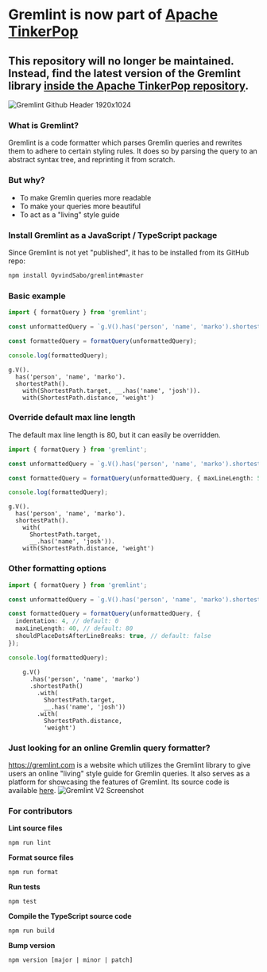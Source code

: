 # Gremlint is now part of [Apache TinkerPop](https://tinkerpop.apache.org/)

## This repository will no longer be maintained. Instead, find the latest version of the Gremlint library [inside the Apache TinkerPop repository](https://github.com/apache/tinkerpop/tree/master/gremlint).

![Gremlint Github Header 1920x1024](https://user-images.githubusercontent.com/25663729/88488788-d5a73700-cf8f-11ea-9adb-03d62c77c1b7.png)

### What is Gremlint?

Gremlint is a code formatter which parses Gremlin queries and rewrites them to adhere to certain styling rules. It does so by parsing the query to an abstract syntax tree, and reprinting it from scratch.

### But why?

- To make Gremlin queries more readable
- To make your queries more beautiful
- To act as a "living" style guide

### Install Gremlint as a JavaScript / TypeScript package

Since Gremlint is not yet "published", it has to be installed from its GitHub repo:

```bash
npm install OyvindSabo/gremlint#master
```

### Basic example

```typescript
import { formatQuery } from 'gremlint';

const unformattedQuery = `g.V().has('person', 'name', 'marko').shortestPath().with(ShortestPath.target, __.has('name', 'josh')).with(ShortestPath.distance, 'weight')`;

const formattedQuery = formatQuery(unformattedQuery);

console.log(formattedQuery);
```

```
g.V().
  has('person', 'name', 'marko').
  shortestPath().
    with(ShortestPath.target, __.has('name', 'josh')).
    with(ShortestPath.distance, 'weight')
```

### Override default max line length

The default max line length is 80, but it can easily be overridden.

```typescript
import { formatQuery } from 'gremlint';

const unformattedQuery = `g.V().has('person', 'name', 'marko').shortestPath().with(ShortestPath.target, __.has('name', 'josh')).with(ShortestPath.distance, 'weight')`;

const formattedQuery = formatQuery(unformattedQuery, { maxLineLength: 50 });

console.log(formattedQuery);
```

```
g.V().
  has('person', 'name', 'marko').
  shortestPath().
    with(
      ShortestPath.target,
      __.has('name', 'josh')).
    with(ShortestPath.distance, 'weight')
```

### Other formatting options

```typescript
import { formatQuery } from 'gremlint';

const unformattedQuery = `g.V().has('person', 'name', 'marko').shortestPath().with(ShortestPath.target, __.has('name', 'josh')).with(ShortestPath.distance, 'weight')`;

const formattedQuery = formatQuery(unformattedQuery, {
  indentation: 4, // default: 0
  maxLineLength: 40, // default: 80
  shouldPlaceDotsAfterLineBreaks: true, // default: false
});

console.log(formattedQuery);
```

```
    g.V()
      .has('person', 'name', 'marko')
      .shortestPath()
        .with(
          ShortestPath.target,
          __.has('name', 'josh'))
        .with(
          ShortestPath.distance,
          'weight')
```

### Just looking for an online Gremlin query formatter?

https://gremlint.com is a website which utilizes the Gremlint library to give users an online "living" style guide for Gremlin queries. It also serves as a platform for showcasing the features of Gremlint. Its source code is available [here](https://github.com/OyvindSabo/gremlint.com).
![Gremlint V2 Screenshot](https://user-images.githubusercontent.com/25663729/88488518-f078ac00-cf8d-11ea-9e1c-01edec285751.png)

### For contributors

**Lint source files**

`npm run lint`

**Format source files**

`npm run format`

**Run tests**

`npm test`

**Compile the TypeScript source code**

`npm run build`

**Bump version**

`npm version [major | minor | patch]`
